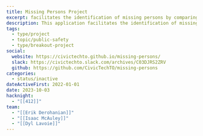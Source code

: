 ```yaml
---
title: Missing Persons Project
excerpt: facilitates the identification of missing persons by comparing physical characteristics and personal information with unidentified remains.
description: This application facilitates the identification of missing persons by comparing physical characteristics and personal information with unidentified remains. This application streamlines the identification process, reducing manual cross-referencing and time-consuming searches.
tags:
  - type/project
  - topic/public-safety
  - type/breakout-project
social:
  website: https://civictechto.github.io/missing-persons/
  slack: https://civictechto.slack.com/archives/C03DJRS2ZRV
  github: https://github.com/CivicTechTO/missing-persons
categories:
  - status/inactive
dateActiveFirst: 2022-01-01
date: 2023-10-03
hacknight:
  - "[[412]]"
team:
  - "[[Erik Derohanian]]"
  - "[[Isaac McAuley]]"
  - "[[Dyl Lavoie]]"
---
```

